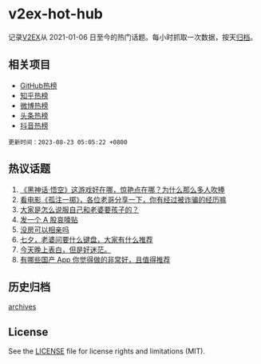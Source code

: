 # v2ex-hot-hub

 记录[V2EX](https://www.v2ex.com/)从 2021-01-06 日至今的热门话题。每小时抓取一次数据，按天[归档](archives)。
 
 ## 相关项目

- [GitHub热榜](https://github.com/lonnyzhang423/github-hot-hub)
- [知乎热榜](https://github.com/lonnyzhang423/zhihu-hot-hub)
- [微博热榜](https://github.com/lonnyzhang423/weibo-hot-hub)
- [头条热榜](https://github.com/lonnyzhang423/toutiao-hot-hub)
- [抖音热榜](https://github.com/lonnyzhang423/douyin-hot-hub)


 `更新时间：2023-08-23 05:05:22 +0800`

## 热议话题

1. [《黑神话·悟空》这游戏好在哪，惊艳点在哪？为什么那么多人吹捧](https://www.v2ex.com/t/967249)
1. [看电影《孤注一掷》，各位老哥分享一下，你有经过被诈骗的经历嘛](https://www.v2ex.com/t/967294)
1. [大家是怎么说服自己和老婆要孩子的？](https://www.v2ex.com/t/967266)
1. [发一个 A 股哀嚎贴](https://www.v2ex.com/t/967309)
1. [没房可以相亲吗](https://www.v2ex.com/t/967296)
1. [七夕，老婆问要什么键盘，大家有什么推荐](https://www.v2ex.com/t/967319)
1. [今天晚上表白，但是好迷茫。](https://www.v2ex.com/t/967329)
1. [有哪些国产 App 你觉得做的非常好，且值得推荐](https://www.v2ex.com/t/967401)

## 历史归档

[archives](archives)

## License

See the [LICENSE](LICENSE) file for license rights and limitations (MIT).
